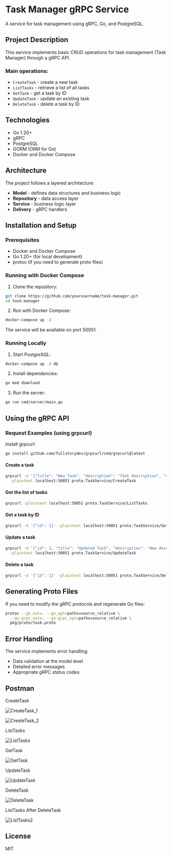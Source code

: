 # Task Manager gRPC Service

A service for task management using gRPC, Go, and PostgreSQL.

## Project Description

This service implements basic CRUD operations for task management (Task Manager) through a gRPC API.

### Main operations:

- `CreateTask` - create a new task
- `ListTasks` - retrieve a list of all tasks
- `GetTask` - get a task by ID
- `UpdateTask` - update an existing task
- `DeleteTask` - delete a task by ID

## Technologies

- Go 1.20+
- gRPC
- PostgreSQL
- GORM (ORM for Go)
- Docker and Docker Compose

## Architecture

The project follows a layered architecture:

- **Model** - defines data structures and business logic
- **Repository** - data access layer
- **Service** - business logic layer
- **Delivery** - gRPC handlers

## Installation and Setup

### Prerequisites

- Docker and Docker Compose
- Go 1.20+ (for local development)
- protoc (if you need to generate proto files)

### Running with Docker Compose

1. Clone the repository:
```bash
git clone https://github.com/yourusername/task-manager.git
cd task-manager
```

2. Run with Docker Compose:
```bash
docker-compose up -d
```

The service will be available on port 50051.

### Running Locally

1. Start PostgreSQL:
```bash
docker-compose up -d db
```

2. Install dependencies:
```bash
go mod download
```

3. Run the server:
```bash
go run cmd/server/main.go
```

## Using the gRPC API

### Request Examples (using grpcurl)

Install grpcurl:
```bash
go install github.com/fullstorydev/grpcurl/cmd/grpcurl@latest
```

#### Create a task

```bash
grpcurl -d '{"title": "New Task", "description": "Task description", "completed": false}' \
  -plaintext localhost:50051 proto.TaskService/CreateTask
```

#### Get the list of tasks

```bash
grpcurl -plaintext localhost:50051 proto.TaskService/ListTasks
```

#### Get a task by ID

```bash
grpcurl -d '{"id": 1}' -plaintext localhost:50051 proto.TaskService/GetTask
```

#### Update a task

```bash
grpcurl -d '{"id": 1, "title": "Updated Task", "description": "New description", "completed": true}' \
  -plaintext localhost:50051 proto.TaskService/UpdateTask
```

#### Delete a task

```bash
grpcurl -d '{"id": 1}' -plaintext localhost:50051 proto.TaskService/DeleteTask
```

## Generating Proto Files

If you need to modify the gRPC protocols and regenerate Go files:

```bash
protoc --go_out=. --go_opt=paths=source_relative \
  --go-grpc_out=. --go-grpc_opt=paths=source_relative \
  pkg/proto/task.proto
```

## Error Handling

The service implements error handling:
- Data validation at the model level
- Detailed error messages
- Appropriate gRPC status codes

## Postman

CreateTask

![CreateTask_1](https://github.com/user-attachments/assets/cb200b16-d014-4b5c-9e92-892608e0a571)

![CreateTask_2](https://github.com/user-attachments/assets/b406d4f3-a2b3-4e26-a3a2-9487579b1a2a)

ListTasks

![ListTasks](https://github.com/user-attachments/assets/0e7ab74e-5ac3-4047-a7d6-8ef21c5f13d8)

GetTask

![GetTask](https://github.com/user-attachments/assets/f85a9cac-8910-475e-bf0a-4b33201f196f)

UpdateTask

![UpdateTask](https://github.com/user-attachments/assets/988ea8d2-e8db-42cf-b597-30839b62948f)

DeleteTask

![DeleteTask](https://github.com/user-attachments/assets/1dc8cbe1-ce7f-4237-9c8e-5cfd585f14f0)

ListTasks After DeleteTask

![ListTasks2](https://github.com/user-attachments/assets/7d7003f0-2daf-4246-bc1a-35344cd90248)


## License

MIT
